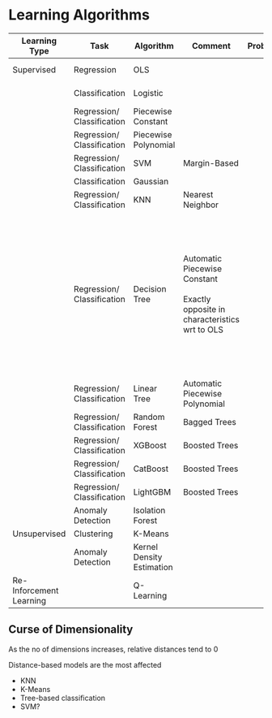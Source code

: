 # Learning Algorithms

| Learning Type           | Task                            | Algorithm                 | Comment                                                      | Probabilistic | Parametric | Scope  | $d_\text{VC}$ | Bias | Variance | Generalization     | Advantages                                                   | Disadvantages                                                |
| ----------------------- | ------------------------------- | ------------------------- | ------------------------------------------------------------ | :-----------: | :--------: | ------ | ------------- | ---- | -------- | ------------------ | ------------------------------------------------------------ | ------------------------------------------------------------ |
| Supervised              | Regression                      | OLS                       |                                                              |       ❌       |     ✅      | Global | $k+1$         | High | Low      | Good<br />$n >> k$ |                                                              |                                                              |
|                         | Classification                  | Logistic                  |                                                              |       ✅       |     ✅      | Global | $k+1$         | High | Low      | Good<br />$n >> k$ |                                                              |                                                              |
|                         | Regression/<br />Classification | Piecewise Constant        |                                                              |       ❌       |     ❌      | Local  |               |      |          |                    |                                                              |                                                              |
|                         | Regression/<br />Classification | Piecewise Polynomial      |                                                              |       ❌       |     ❌      | Local  |               |      |          |                    |                                                              |                                                              |
|                         | Regression/<br />Classification | SVM                       | Margin-Based                                                 |       ❌       |     ✅      |        |               |      |          |                    |                                                              |                                                              |
|                         | Classification                  | Gaussian                  |                                                              |       ✅       |     ✅      |        |               |      |          |                    |                                                              |                                                              |
|                         | Regression/<br />Classification | KNN                       | Nearest Neighbor                                             |       ❌       |     ❌      |        |               |      |          |                    |                                                              |                                                              |
|                         | Regression/<br />Classification | Decision Tree             | Automatic Piecewise Constant<br /><br />Exactly opposite in characteristics wrt to OLS |       ❌       |     ❌      | Local  |               | Low  | High     |                    | - Highly-interpretable<br/>- Auto-detect non-linear relationships<br/>- Auto-model variable interactions<br/>- Fast evaluation: Traversal only occurs on subset of attributes | - Poor regressive performance<br />- Unstable: Tree struct sensitive to train data; changing train data changes tree<br/>- Require large no of splits for even simple relationships |
|                         | Regression/<br />Classification | Linear Tree               | Automatic Piecewise Polynomial                               |       ❌       |     ❌      | Local  |               |      |          |                    |                                                              |                                                              |
|                         | Regression/<br />Classification | Random Forest             | Bagged Trees                                                 |       ❌       |     ❌      | Local  |               |      |          |                    |                                                              |                                                              |
|                         | Regression/<br />Classification | XGBoost                   | Boosted Trees                                                |       ❌       |     ❌      | Local  |               |      |          |                    |                                                              |                                                              |
|                         | Regression/<br />Classification | CatBoost                  | Boosted Trees                                                |       ❌       |     ❌      | Local  |               |      |          |                    |                                                              |                                                              |
|                         | Regression/<br />Classification | LightGBM                  | Boosted Trees                                                |       ❌       |     ❌      | Local  |               |      |          |                    |                                                              |                                                              |
|                         | Anomaly Detection               | Isolation Forest          |                                                              |       ❌       |            |        |               |      |          |                    |                                                              |                                                              |
| Unsupervised            | Clustering                      | K-Means                   |                                                              |       ❌       |     ❌      |        |               |      |          |                    |                                                              |                                                              |
|                         | Anomaly Detection               | Kernel Density Estimation |                                                              |       ✅       |            |        |               |      |          |                    |                                                              |                                                              |
| Re-Inforcement Learning |                                 | Q-Learning                |                                                              |       ❌       |     ❌      |        |               |      |          |                    |                                                              |                                                              |

## Curse of Dimensionality

As the no of dimensions increases, relative distances tend to 0

Distance-based models are the most affected

- KNN
- K-Means
- Tree-based classification
- SVM?
